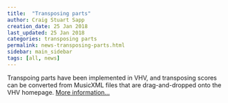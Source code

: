 ```yaml
---
title:  "Transposing parts"
author: Craig Stuart Sapp
creation_date: 25 Jan 2018
last_updated: 25 Jan 2018
categories: transposing parts
permalink: news-transposing-parts.html
sidebar: main_sidebar
tags: [all, news]
---
```


Transpoing parts have been implemented in VHV, and transposing
scores can be converted from MusicXML files that are drag-and-dropped
onto the VHV homepage.  [More information...](/humdrum/transposing)



